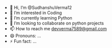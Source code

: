 - 👋 Hi, I’m @SudhanshuVerma12
- 👀 I’m interested in Coding 
- 🌱 I’m currently learning Python 
- 💞️ I’m looking to collaborate on python projects 
- 📫 How to reach me devverma7589@gmail.com
- 😄 Pronouns: ...
- ⚡ Fun fact: ...

<!---
SudhanshuVerma12/SudhanshuVerma12 is a ✨ special ✨ repository because its `README.md` (this file) appears on your GitHub profile.
You can click the Preview link to take a look at your changes.
--->
